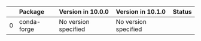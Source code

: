 <!-- markdown-link-check-disable -->

|    | Package     | Version in 10.0.0    | Version in 10.1.0    | Status   |
|---:|:------------|:---------------------|:---------------------|:---------|
|  0 | conda-forge | No version specified | No version specified |          |